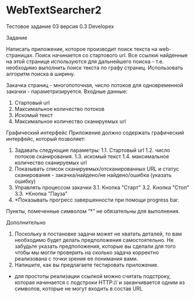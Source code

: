 # WebTextSearcher2

Тестовое задание 03 версия 0.3 Developex

Задание

Написать приложение, которое производит поиск текста на web-страницах.
Поиск начинается со стартового url. Все ссылкиi найденные на этой странице используются для дальнейшего поиска - т.е. необходимо выполнить поиск текста по графу страниц. Использовать алгоритм поиска в ширину.

Закачка страниц - многопоточная, число потоков для одновременной закачки - параметризируется.
Входные данные:
1. Стартовый url
2. Максимальное количество потоков
3. Искомый текст
4. Максимальное количество сканируемых url

Графический интерфейс
Приложение должно содержать графический интерфейс, который позволяет:
1. Задавать следующие параметры:
1.1. Стартовый url
1.2. число потоков сканирования.
1.3. искомый текст
1.4. максимальное количество сканируемых url
2. Показывать список сканируемых/отсканированных URL и статус сканирования - закачка/найдено/не найдено/ошибка (указать ошибку)
3. Управлять процессом закачки
3.1. Кнопка "Старт"
3.2. Кнопка "Стоп"
3.3. *Кнопка "Пауза"
4. *Показывать прогресс завершенности при помощи progress bar.

Пункты, помеченные символом “*” не обязательны для выполнения.

Дополнительно
1. Поскольку в постановке задачи может не хватать деталей, то вам необходимо будет делать предположения самостоятельно. Не забудьте указать предположения, которые вы сделали для того чтобы мы могли проверить на сколько задача корректно реализована с точки зрения ее понимания вами.
2. Напишите, как вы предлагаете тестировать приложение.

* для простоты реализации ссылкой можно считать подстроку, которая начинается с подстроки HTTP:// и заканчивается одним из символов, которые не могут входить в состав URL
